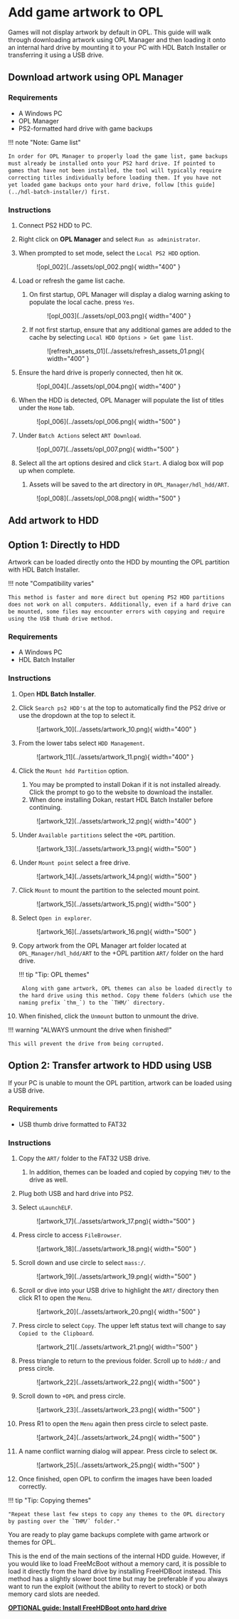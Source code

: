 # Add game artwork to OPL

Games will not display artwork by default in OPL. This guide will walk through downloading artwork using OPL Manager and then loading it onto an internal hard drive by mounting it to your PC with HDL Batch Installer or transferring it using a USB drive.

## Download artwork using OPL Manager

### Requirements

* A Windows PC
* OPL Manager
* PS2-formatted hard drive with game backups

!!! note "Note: Game list"

    In order for OPL Manager to properly load the game list, game backups must already be installed onto your PS2 hard drive. If pointed to games that have not been installed, the tool will typically require correcting titles individually before loading them. If you have not yet loaded game backups onto your hard drive, follow [this guide](../hdl-batch-installer/) first.

### Instructions

1. Connect PS2 HDD to PC.
1. Right click on **OPL Manager** and select `Run as administrator`.
1. When prompted to set mode, select the `Local PS2 HDD` option.

    <figure markdown="span">
      ![opl_002](../assets/opl_002.png){ width="400" }
    </figure>

1. Load or refresh the game list cache.

    1. On first startup, OPL Manager will display a dialog warning asking to populate the local cache. press `Yes`.

        <figure markdown="span">
        ![opl_003](../assets/opl_003.png){ width="400" }
    </figure>

    2. If not first startup, ensure that any additional games are added to the cache by selecting `Local HDD Options > Get game list`.

        <figure markdown="span">
        ![refresh_assets_01](../assets/refresh_assets_01.png){ width="400" }
        </figure>

1. Ensure the hard drive is properly connected, then hit `OK`.

    <figure markdown="span">
      ![opl_004](../assets/opl_004.png){ width="400" }
    </figure>

1. When the HDD is detected, OPL Manager will populate the list of titles under the `Home` tab.

    <figure markdown="span">
      ![opl_006](../assets/opl_006.png){ width="500" }
    </figure>

1. Under `Batch Actions` select `ART Download`.

    <figure markdown="span">
      ![opl_007](../assets/opl_007.png){ width="500" }
    </figure>

1. Select all the art options desired and click `Start`. A dialog box will pop up when complete.

    1. Assets will be saved to the art directory in `OPL_Manager/hdl_hdd/ART`.

    <figure markdown="span">
      ![opl_008](../assets/opl_008.png){ width="500" }
    </figure>

## Add artwork to HDD

## Option 1: Directly to HDD

Artwork can be loaded directly onto the HDD by mounting the OPL partition with HDL Batch Installer.

!!! note "Compatibility varies"

    This method is faster and more direct but opening PS2 HDD partitions does not work on all computers. Additionally, even if a hard drive can be mounted, some files may encounter errors with copying and require using the USB thumb drive method.

### Requirements

* A Windows PC
* HDL Batch Installer

### Instructions

1. Open **HDL Batch Installer**.

2. Click `Search ps2 HDD's` at the top to automatically find the PS2 drive or use the dropdown at the top to select it.

    <figure markdown="span">
      ![artwork_10](../assets/artwork_10.png){ width="400" }
    </figure>

1. From the lower tabs select `HDD Management`.

    <figure markdown="span">
      ![artwork_11](../assets/artwork_11.png){ width="400" }
    </figure>

1. Click the `Mount hdd Partition` option.

    1. You may be prompted to install Dokan if it is not installed already. Click the prompt to go to the website to download the installer.
    1. When done installing Dokan, restart HDL Batch Installer before continuing.

    <figure markdown="span">
      ![artwork_12](../assets/artwork_12.png){ width="400" }
    </figure>

1. Under `Available partitions` select the `+OPL` partition.

    <figure markdown="span">
      ![artwork_13](../assets/artwork_13.png){ width="500" }
    </figure>

1. Under `Mount point` select a free drive.

    <figure markdown="span">
      ![artwork_14](../assets/artwork_14.png){ width="500" }
    </figure>

1. Click `Mount` to mount the partition to the selected mount point.

    <figure markdown="span">
      ![artwork_15](../assets/artwork_15.png){ width="500" }
    </figure>

1. Select `Open in explorer`.

    <figure markdown="span">
      ![artwork_16](../assets/artwork_16.png){ width="500" }
    </figure>

1. Copy artwork from the OPL Manager art folder located at `OPL_Manager/hdl_hdd/ART` to the +OPL partition `ART/` folder on the hard drive.

    !!! tip "Tip: OPL themes"
    
        Along with game artwork, OPL themes can also be loaded directly to the hard drive using this method. Copy theme folders (which use the naming prefix `thm_`) to the `THM/` directory.

1. When finished, click the `Unmount` button to unmount the drive.

!!! warning "ALWAYS unmount the drive when finished!"

    This will prevent the drive from being corrupted.

## Option 2: Transfer artwork to HDD using USB

If your PC is unable to mount the OPL partition, artwork can be loaded using a USB drive.

### Requirements

* USB thumb drive formatted to FAT32

### Instructions

1. Copy the `ART/` folder to the FAT32 USB drive.

    1. In addition, themes can be loaded and copied by copying `THM/` to the drive as well.

1. Plug both USB and hard drive into PS2.

1. Select `uLaunchELF`.

    <figure markdown="span">
      ![artwork_17](../assets/artwork_17.png){ width="500" }
    </figure>

1. Press circle to access `FileBrowser`.

    <figure markdown="span">
      ![artwork_18](../assets/artwork_18.png){ width="500" }
    </figure>

1. Scroll down and use circle to select `mass:/`.

    <figure markdown="span">
      ![artwork_19](../assets/artwork_19.png){ width="500" }
    </figure>

1. Scroll or dive into your USB drive to highlight the `ART/` directory then click R1 to open the `Menu`.

    <figure markdown="span">
      ![artwork_20](../assets/artwork_20.png){ width="500" }
    </figure>

1. Press circle to select `Copy`. The upper left status text will change to say `Copied to the Clipboard`.

    <figure markdown="span">
      ![artwork_21](../assets/artwork_21.png){ width="500" }
    </figure>

1. Press triangle to return to the previous folder. Scroll up to `hdd0:/` and press circle.

    <figure markdown="span">
      ![artwork_22](../assets/artwork_22.png){ width="500" }
    </figure>

1. Scroll down to `+OPL` and press circle.

    <figure markdown="span">
      ![artwork_23](../assets/artwork_23.png){ width="500" }
    </figure>

1. Press R1 to open the `Menu` again then press circle to select paste.

    <figure markdown="span">
      ![artwork_24](../assets/artwork_24.png){ width="500" }
    </figure>

1. A name conflict warning dialog will appear. Press circle to select `OK`.

    <figure markdown="span">
      ![artwork_25](../assets/artwork_25.png){ width="500" }
    </figure>

1. Once finished, open OPL to confirm the images have been loaded correctly.

!!! tip "Tip: Copying themes"

    "Repeat these last few steps to copy any themes to the OPL directory by pasting over the `THM/` folder."

You are ready to play game backups complete with game artwork or themes for OPL.

This is the end of the main sections of the internal HDD guide. However, if you would like to load FreeMcBoot without a memory card, it is possible to load it directly from the hard drive by installing FreeHDBoot instead. This method has a slightly slower boot time but may be preferable if you always want to run the exploit (without the ability to revert to stock) or both memory card slots are needed.

[**OPTIONAL guide: Install FreeHDBoot onto hard drive**](../install-freehdboot/) 